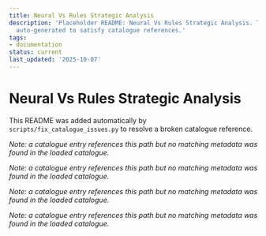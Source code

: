 ```yaml
---
title: Neural Vs Rules Strategic Analysis
description: 'Placeholder README: Neural Vs Rules Strategic Analysis. This file was
  auto-generated to satisfy catalogue references.'
tags:
- documentation
status: current
last_updated: '2025-10-07'
---
```


# Neural Vs Rules Strategic Analysis

This README was added automatically by `scripts/fix_catalogue_issues.py` to resolve a broken catalogue reference.

*Note: a catalogue entry references this path but no matching metadata was found in the loaded catalogue.*

*Note: a catalogue entry references this path but no matching metadata was found in the loaded catalogue.*

*Note: a catalogue entry references this path but no matching metadata was found in the loaded catalogue.*

*Note: a catalogue entry references this path but no matching metadata was found in the loaded catalogue.*
